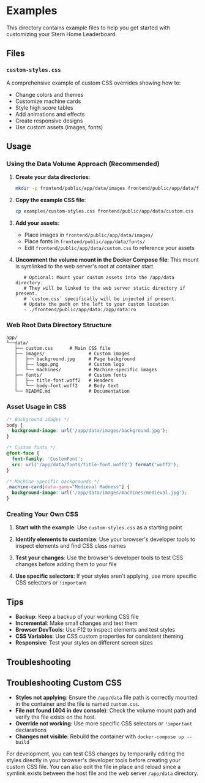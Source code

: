 # Examples

This directory contains example files to help you get started with customizing your Stern Home Leaderboard.

## Files

### `custom-styles.css`
A comprehensive example of custom CSS overrides showing how to:
- Change colors and themes
- Customize machine cards
- Style high score tables
- Add animations and effects
- Create responsive designs
- Use custom assets (images, fonts)

## Usage

### Using the Data Volume Approach (Recommended)

1. **Create your data directories**:
   ```bash
   mkdir -p frontend/public/app/data/images frontend/public/app/data/fonts
   ```
2. **Copy the example CSS file**:
   ```bash
   cp examples/custom-styles.css frontend/public/app/data/custom.css
   ```

3. **Add your assets**:
   - Place images in `frontend/public/app/data/images/`
   - Place fonts in `frontend/public/app/data/fonts/`
   - Edit `frontend/public/app/data/custom.css` to reference your assets

4. **Uncomment the volume mount in the Docker Compose file**:
   This mount is symlinked to the web server's root at container start.
   ```
      # Optional: Mount your custom assets into the /app/data directory.
      # They will be linked to the web server static directory if present.
      # `custom.css` specifically will be injected if present.
      # Update the path on the left to your custom location
      - ./frontend/public/app/data:/app/data:ro
   ```

### Web Root Data Directory Structure
```
app/
└──data/
   ├── custom.css      # Main CSS file
   ├── images/                # Custom images
   │   ├── background.jpg     # Page background
   │   ├── logo.png           # Custom logo
   │   └── machines/          # Machine-specific images
   ├── fonts/                 # Custom fonts
   │   ├── title-font.woff2   # Headers
   │   └── body-font.woff2    # Body text
   └── README.md              # Documentation
```

### Asset Usage in CSS
```css
/* Background images */
body {
  background-image: url('/app/data/images/background.jpg');
}

/* Custom fonts */
@font-face {
  font-family: 'CustomFont';
  src: url('/app/data/fonts/title-font.woff2') format('woff2');
}

/* Machine-specific backgrounds */
.machine-card[data-game="Medieval Madness"] {
  background-image: url('/app/data/images/machines/medieval.jpg');
}
```

### Creating Your Own CSS

1. **Start with the example**:
   Use `custom-styles.css` as a starting point

2. **Identify elements to customize**:
   Use your browser's developer tools to inspect elements and find CSS class names

3. **Test your changes**:
   Use the browser's developer tools to test CSS changes before adding them to your file

4. **Use specific selectors**:
   If your styles aren't applying, use more specific CSS selectors or `!important`

## Tips

- **Backup**: Keep a backup of your working CSS file
- **Incremental**: Make small changes and test them
- **Browser DevTools**: Use F12 to inspect elements and test styles
- **CSS Variables**: Use CSS custom properties for consistent theming
- **Responsive**: Test your styles on different screen sizes

## Troubleshooting

## Troubleshooting Custom CSS

- **Styles not applying**: Ensure the `/app/data` file path is correctly mounted in the container and the file is named `custom.css`.
- **File not found (404 in dev console)**: Check the volume mount path and verify the file exists on the host.
- **Override not working**: Use more specific CSS selectors or `!important` declarations
- **Changes not visible**: Rebuild the container with `docker-compose up --build`

For development, you can test CSS changes by temporarily editing the styles directly in your browser's developer tools before creating your custom CSS file. You can also edit the file in place and reload since a symlink exists between the host file and the web 
server `/app/data` directory.
